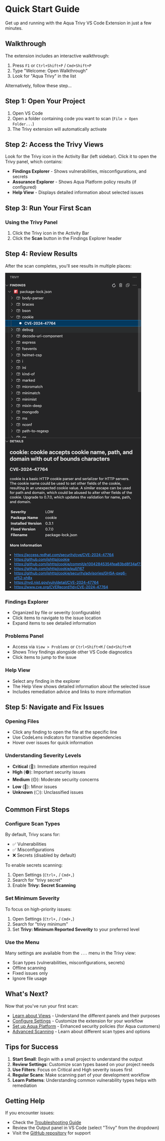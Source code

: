 # Quick Start Guide

Get up and running with the Aqua Trivy VS Code Extension in just a few minutes.

## Walkthrough

The extension includes an interactive walkthrough:

1. Press `F1` or `Ctrl+Shift+P` / `Cmd+Shift+P`
2. Type "Welcome: Open Walkthrough"
3. Look for "Aqua Trivy" in the list

Alternatively, follow these step...

## Step 1: Open Your Project

1. Open VS Code
2. Open a folder containing code you want to scan (`File > Open Folder...`)
3. The Trivy extension will automatically activate

## Step 2: Access the Trivy Views

Look for the Trivy icon in the Activity Bar (left sidebar). Click it to open the Trivy panel, which contains:

- **Findings Explorer** - Shows vulnerabilities, misconfigurations, and secrets
- **Assurance Explorer** - Shows Aqua Platform policy results (if configured)
- **Help View** - Displays detailed information about selected issues

## Step 3: Run Your First Scan

### Using the Trivy Panel

1. Click the Trivy icon in the Activity Bar
2. Click the **Scan** button in the Findings Explorer header

## Step 4: Review Results

After the scan completes, you'll see results in multiple places:

![Results](./img/results.png)

### Findings Explorer

- Organized by file or severity (configurable)
- Click items to navigate to the issue location
- Expand items to see detailed information

### Problems Panel

- Access via `View > Problems` or `Ctrl+Shift+M` / `Cmd+Shift+M`
- Shows Trivy findings alongside other VS Code diagnostics
- Click items to jump to the issue

### Help View

- Select any finding in the explorer
- The Help View shows detailed information about the selected issue
- Includes remediation advice and links to more information

## Step 5: Navigate and Fix Issues

### Opening Files

- Click any finding to open the file at the specific line
- Use CodeLens indicators for transitive dependencies
- Hover over issues for quick information

### Understanding Severity Levels

- **Critical** (🔴): Immediate attention required
- **High** (🟠): Important security issues
- **Medium** (🟡): Moderate security concerns
- **Low** (🔵): Minor issues
- **Unknown** (⚪): Unclassified issues

## Common First Steps

### Configure Scan Types

By default, Trivy scans for:

- ✅ Vulnerabilities
- ✅ Misconfigurations
- ❌ Secrets (disabled by default)

To enable secrets scanning:

1. Open Settings (`Ctrl+,` / `Cmd+,`)
2. Search for "trivy secret"
3. Enable **Trivy: Secret Scanning**

### Set Minimum Severity

To focus on high-priority issues:

1. Open Settings (`Ctrl+,` / `Cmd+,`)
2. Search for "trivy minimum"
3. Set **Trivy: Minimum Reported Severity** to your preferred level

### Use the Menu

Many settings are available from the `...` menu in the Trivy view:

- Scan types (vulnerabilities, misconfigurations, secrets)
- Offline scanning
- Fixed issues only
- Ignore file usage

## What's Next?

Now that you've run your first scan:

- [Learn about Views](./views.md) - Understand the different panels and their purposes
- [Configure Settings](./settings.md) - Customize the extension for your workflow
- [Set up Aqua Platform](./aqua-platform.md) - Enhanced security policies (for Aqua customers)
- [Advanced Scanning](./scanning.md) - Learn about different scan types and options

## Tips for Success

1. **Start Small**: Begin with a small project to understand the output
2. **Review Settings**: Customize scan types based on your project needs
3. **Use Filters**: Focus on Critical and High severity issues first
4. **Regular Scans**: Make scanning part of your development workflow
5. **Learn Patterns**: Understanding common vulnerability types helps with remediation

## Getting Help

If you encounter issues:

- Check the [Troubleshooting Guide](./troubleshooting.md)
- Review the Output panel in VS Code (select "Trivy" from the dropdown)
- Visit the [GitHub repository](https://github.com/aquasecurity/trivy-vscode-extension) for support
